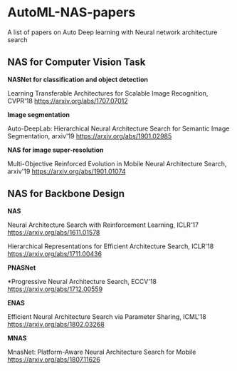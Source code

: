 # AutoML-NAS-papers
A list of papers on Auto Deep learning with Neural network architecture search

## NAS for Computer Vision Task

**NASNet for classification and object detection**

Learning Transferable Architectures for Scalable Image Recognition, CVPR'18
https://arxiv.org/abs/1707.07012

**Image segmentation**

Auto-DeepLab: Hierarchical Neural Architecture Search for Semantic Image Segmentation, arxiv'19
https://arxiv.org/abs/1901.02985

**NAS for image super-resolution**

Multi-Objective Reinforced Evolution in Mobile Neural Architecture Search, arxiv'19
https://arxiv.org/abs/1901.01074


## NAS for Backbone Design

**NAS**

Neural Architecture Search with Reinforcement Learning, ICLR'17
https://arxiv.org/abs/1611.01578

Hierarchical Representations for Efficient Architecture Search, ICLR'18
https://arxiv.org/abs/1711.00436

**PNASNet**

*Progressive Neural Architecture Search, ECCV'18
https://arxiv.org/abs/1712.00559

**ENAS**

Efficient Neural Architecture Search via Parameter Sharing, ICML'18
https://arxiv.org/abs/1802.03268

**MNAS**

MnasNet: Platform-Aware Neural Architecture Search for Mobile
https://arxiv.org/abs/1807.11626

